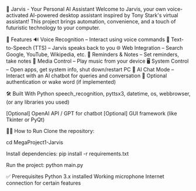 🧠 Jarvis - Your Personal AI Assistant
Welcome to Jarvis, your own voice-activated AI-powered desktop assistant inspired by Tony Stark's virtual assistant! This project brings automation, convenience, and a touch of futuristic technology to your computer.

🚀 Features
🔊 Voice Recognition – Interact using voice commands
📢 Text-to-Speech (TTS) – Jarvis speaks back to you
🌐 Web Integration – Search Google, YouTube, Wikipedia, etc.
📅 Reminders & Notes – Set reminders, take notes
🎵 Media Control – Play music from your device
🖥️ System Control – Open apps, get system info, shut down/restart PC
🧠 AI Chat Mode – Interact with an AI chatbot for queries and conversation
🔐 Optional authentication or wake word (if implemented)

🛠️ Built With
Python
speech_recognition, pyttsx3, datetime, os, webbrowser, (or any libraries you used)

[Optional] OpenAI API / GPT for chatbot
[Optional] GUI framework (like Tkinter or PyQt)


🧑‍💻 How to Run
Clone the repository:

cd MegaProject1-Jarvis

Install dependencies:
pip install -r requirements.txt

Run the project:
python main.py


✅ Prerequisites
Python 3.x installed
Working microphone
Internet connection for certain features
